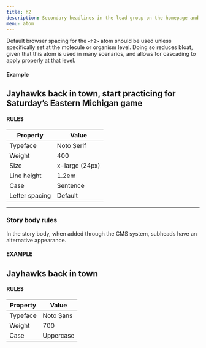 ```yaml
---
title: h2
description: Secondary headlines in the lead group on the homepage and section pages.
menu: atom
---
```

Default browser spacing for the `<h2>` atom should be used unless specifically set at the molecule or organism level. Doing so reduces bloat, given that this atom is used in many scenarios, and allows for cascading to apply properly at that level.

#### Example
<h2 class="serif soft" style="text-transform: none;">Jayhawks back in town, start practicing for Saturday’s Eastern Michigan game</h2>

#### RULES

Property | Value
--- | ---
Typeface | Noto Serif
Weight | 400
Size | x-large (24px)
Line height | 1.2em
Case | Sentence
Letter spacing | Default

---

### Story body rules 

In the story body, when added through the CMS system, subheads have an alternative appearance.

#### EXAMPLE

## Jayhawks back in town

#### RULES

Property | Value
--- | ---
Typeface | Noto Sans
Weight | 700
Case | Uppercase
